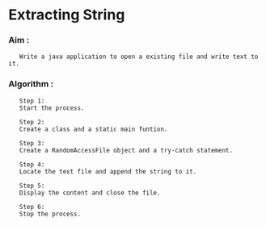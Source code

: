 # Extracting String

### Aim :
       Write a java application to open a existing file and write text to it.
       
### Algorithm :
       
       Step 1:
       Start the process.
       
       Step 2:
       Create a class and a static main funtion.
       
       Step 3:
       Create a RandomAccessFile object and a try-catch statement.
       
       Step 4:
       Locate the text file and append the string to it.
       
       Step 5:
       Display the content and close the file.
       
       Step 6:
       Stop the process.